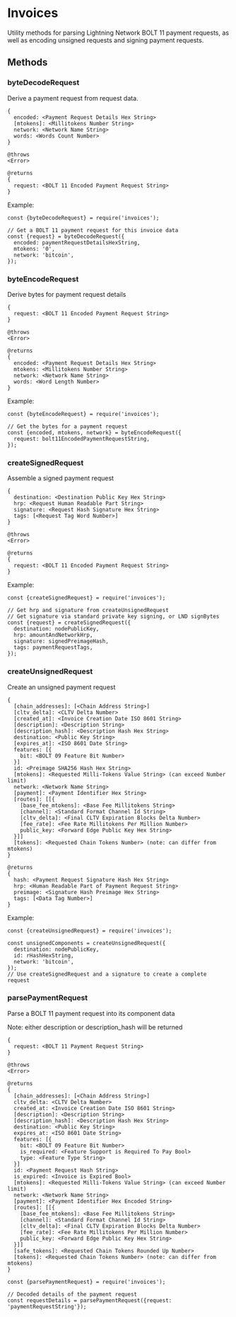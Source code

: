 # Invoices

Utility methods for parsing Lightning Network BOLT 11 payment requests, as well
as encoding unsigned requests and signing payment requests.

## Methods

### byteDecodeRequest

Derive a payment request from request data.

    {
      encoded: <Payment Request Details Hex String>
      [mtokens]: <Millitokens Number String>
      network: <Network Name String>
      words: <Words Count Number>
    }

    @throws
    <Error>

    @returns
    {
      request: <BOLT 11 Encoded Payment Request String>
    }

Example:

```node
const {byteDecodeRequest} = require('invoices');

// Get a BOLT 11 payment request for this invoice data
const {request} = byteDecodeRequest({
  encoded: paymentRequestDetailsHexString,
  mtokens: '0',
  network: 'bitcoin',
});
```

### byteEncodeRequest

Derive bytes for payment request details

    {
      request: <BOLT 11 Encoded Payment Request String>
    }

    @throws
    <Error>

    @returns
    {
      encoded: <Payment Request Details Hex String>
      mtokens: <Millitokens Number String>
      network: <Network Name String>
      words: <Word Length Number>
    }

Example:

```node
const {byteEncodeRequest} = require('invoices');

// Get the bytes for a payment request
const {encoded, mtokens, network} = byteEncodeRequest({
  request: bolt11EncodedPaymentRequestString,
});
```

### createSignedRequest

Assemble a signed payment request

    {
      destination: <Destination Public Key Hex String>
      hrp: <Request Human Readable Part String>
      signature: <Request Hash Signature Hex String>
      tags: [<Request Tag Word Number>]
    }

    @throws
    <Error>

    @returns
    {
      request: <BOLT 11 Encoded Payment Request String>
    }

Example:

```node
const {createSignedRequest} = require('invoices');

// Get hrp and signature from createUnsignedRequest
// Get signature via standard private key signing, or LND signBytes
const {request} = createSignedRequest({
  destination: nodePublicKey,
  hrp: amountAndNetworkHrp,
  signature: signedPreimageHash,
  tags: paymentRequestTags,
});
```

### createUnsignedRequest

Create an unsigned payment request

    {
      [chain_addresses]: [<Chain Address String>]
      [cltv_delta]: <CLTV Delta Number>
      [created_at]: <Invoice Creation Date ISO 8601 String>
      [description]: <Description String>
      [description_hash]: <Description Hash Hex String>
      destination: <Public Key String>
      [expires_at]: <ISO 8601 Date String>
      features: [{
        bit: <BOLT 09 Feature Bit Number>
      }]
      id: <Preimage SHA256 Hash Hex String>
      [mtokens]: <Requested Milli-Tokens Value String> (can exceed Number limit)
      network: <Network Name String>
      [payment]: <Payment Identifier Hex String>
      [routes]: [[{
        [base_fee_mtokens]: <Base Fee Millitokens String>
        [channel]: <Standard Format Channel Id String>
        [cltv_delta]: <Final CLTV Expiration Blocks Delta Number>
        [fee_rate]: <Fee Rate Millitokens Per Million Number>
        public_key: <Forward Edge Public Key Hex String>
      }]]
      [tokens]: <Requested Chain Tokens Number> (note: can differ from mtokens)
    }

    @returns
    {
      hash: <Payment Request Signature Hash Hex String>
      hrp: <Human Readable Part of Payment Request String>
      preimage: <Signature Hash Preimage Hex String>
      tags: [<Data Tag Number>]
    }

Example:

```node
const {createUnsignedRequest} = require('invoices');

const unsignedComponents = createUnsignedRequest({
  destination: nodePublicKey,
  id: rHashHexString,
  network: 'bitcoin',
});
// Use createSignedRequest and a signature to create a complete request
```

### parsePaymentRequest

Parse a BOLT 11 payment request into its component data

Note: either description or description_hash will be returned

    {
      request: <BOLT 11 Payment Request String>
    }

    @throws
    <Error>

    @returns
    {
      [chain_addresses]: [<Chain Address String>]
      cltv_delta: <CLTV Delta Number>
      created_at: <Invoice Creation Date ISO 8601 String>
      [description]: <Description String>
      [description_hash]: <Description Hash Hex String>
      destination: <Public Key String>
      expires_at: <ISO 8601 Date String>
      features: [{
        bit: <BOLT 09 Feature Bit Number>
        is_required: <Feature Support is Required To Pay Bool>
        type: <Feature Type String>
      }]
      id: <Payment Request Hash String>
      is_expired: <Invoice is Expired Bool>
      [mtokens]: <Requested Milli-Tokens Value String> (can exceed Number limit)
      network: <Network Name String>
      [payment]: <Payment Identifier Hex Encoded String>
      [routes]: [[{
        [base_fee_mtokens]: <Base Fee Millitokens String>
        [channel]: <Standard Format Channel Id String>
        [cltv_delta]: <Final CLTV Expiration Blocks Delta Number>
        [fee_rate]: <Fee Rate Millitokens Per Million Number>
        public_key: <Forward Edge Public Key Hex String>
      }]]
      [safe_tokens]: <Requested Chain Tokens Rounded Up Number>
      [tokens]: <Requested Chain Tokens Number> (note: can differ from mtokens)
    }

```node
const {parsePaymentRequest} = require('invoices');

// Decoded details of the payment request
const requestDetails = parsePaymentRequest({request: 'paymentRequestString'});
```
